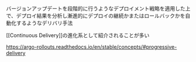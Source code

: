 バージョンアップデートを段階的に行うようなデプロイメント戦略を適用した上で、デプロイ結果を分析し漸進的にデプロイの継続かまたはロールバックかを自動化するようなデリバリ手法

[[Continuous Delivery]]の進化系として紹介されることが多い

<https://argo-rollouts.readthedocs.io/en/stable/concepts/#progressive-delivery>